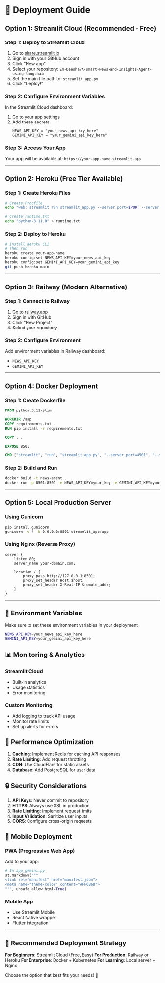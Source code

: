 # 🚀 Deployment Guide

## Option 1: Streamlit Cloud (Recommended - Free)

### Step 1: Deploy to Streamlit Cloud
1. Go to [share.streamlit.io](https://share.streamlit.io)
2. Sign in with your GitHub account
3. Click "New app"
4. Select your repository: `Em-Deesha/A-smart-News-and-Insights-Agent-using-langchain`
5. Set the main file path to: `streamlit_app.py`
6. Click "Deploy!"

### Step 2: Configure Environment Variables
In the Streamlit Cloud dashboard:
1. Go to your app settings
2. Add these secrets:
   ```
   NEWS_API_KEY = "your_news_api_key_here"
   GEMINI_API_KEY = "your_gemini_api_key_here"
   ```

### Step 3: Access Your App
Your app will be available at: `https://your-app-name.streamlit.app`

---

## Option 2: Heroku (Free Tier Available)

### Step 1: Create Heroku Files
```bash
# Create Procfile
echo "web: streamlit run streamlit_app.py --server.port=$PORT --server.address=0.0.0.0" > Procfile

# Create runtime.txt
echo "python-3.11.0" > runtime.txt
```

### Step 2: Deploy to Heroku
```bash
# Install Heroku CLI
# Then run:
heroku create your-app-name
heroku config:set NEWS_API_KEY=your_news_api_key
heroku config:set GEMINI_API_KEY=your_gemini_api_key
git push heroku main
```

---

## Option 3: Railway (Modern Alternative)

### Step 1: Connect to Railway
1. Go to [railway.app](https://railway.app)
2. Sign in with GitHub
3. Click "New Project"
4. Select your repository

### Step 2: Configure Environment
Add environment variables in Railway dashboard:
- `NEWS_API_KEY`
- `GEMINI_API_KEY`

---

## Option 4: Docker Deployment

### Step 1: Create Dockerfile
```dockerfile
FROM python:3.11-slim

WORKDIR /app
COPY requirements.txt .
RUN pip install -r requirements.txt

COPY . .

EXPOSE 8501

CMD ["streamlit", "run", "streamlit_app.py", "--server.port=8501", "--server.address=0.0.0.0"]
```

### Step 2: Build and Run
```bash
docker build -t news-agent .
docker run -p 8501:8501 -e NEWS_API_KEY=your_key -e GEMINI_API_KEY=your_key news-agent
```

---

## Option 5: Local Production Server

### Using Gunicorn
```bash
pip install gunicorn
gunicorn -w 4 -b 0.0.0.0:8501 streamlit_app:app
```

### Using Nginx (Reverse Proxy)
```nginx
server {
    listen 80;
    server_name your-domain.com;
    
    location / {
        proxy_pass http://127.0.0.1:8501;
        proxy_set_header Host $host;
        proxy_set_header X-Real-IP $remote_addr;
    }
}
```

---

## 🔧 Environment Variables

Make sure to set these environment variables in your deployment:

```bash
NEWS_API_KEY=your_news_api_key_here
GEMINI_API_KEY=your_gemini_api_key_here
```

## 📊 Monitoring & Analytics

### Streamlit Cloud
- Built-in analytics
- Usage statistics
- Error monitoring

### Custom Monitoring
- Add logging to track API usage
- Monitor rate limits
- Set up alerts for errors

## 🚀 Performance Optimization

1. **Caching**: Implement Redis for caching API responses
2. **Rate Limiting**: Add request throttling
3. **CDN**: Use CloudFlare for static assets
4. **Database**: Add PostgreSQL for user data

## 🔒 Security Considerations

1. **API Keys**: Never commit to repository
2. **HTTPS**: Always use SSL in production
3. **Rate Limiting**: Implement request limits
4. **Input Validation**: Sanitize user inputs
5. **CORS**: Configure cross-origin requests

## 📱 Mobile Deployment

### PWA (Progressive Web App)
Add to your app:
```python
# In app_gemini.py
st.markdown("""
<link rel="manifest" href="manifest.json">
<meta name="theme-color" content="#FF6B6B">
""", unsafe_allow_html=True)
```

### Mobile App
- Use Streamlit Mobile
- React Native wrapper
- Flutter integration

---

## 🎯 Recommended Deployment Strategy

**For Beginners**: Streamlit Cloud (Free, Easy)
**For Production**: Railway or Heroku
**For Enterprise**: Docker + Kubernetes
**For Learning**: Local server + Nginx

Choose the option that best fits your needs! 🚀

